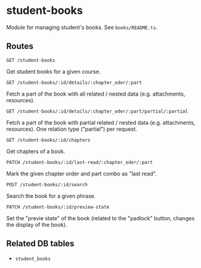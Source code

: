 # student-books

Module for managing student's books. See `books/README.ts`.

## Routes

`GET /student-books`

Get student books for a given course.

`GET /student-books/:id/details/:chapter_oder/:part`

Fetch a part of the book with all related / nested data (e.g. attachments, resources).

`GET /student-books/:id/details/:chapter_oder/:part/partial/:partial`

Fetch a part of the book with partial related / nested data (e.g. attachments, resources). One relation type ("partial") per request.

`GET /student-books/:id/chapters`

Get chapters of a book.

`PATCH /student-books/:id/last-read/:chapter_oder/:part`

Mark the given chapter order and part combo as "last read".

`POST /student-books/:id/search`

Search the book for a given phrase.

`PATCH /student-books/:id/preview-state`

Set the "previe state" of the book (related to the "padlock" button, changes the display of the book).

## Related DB tables
- `student_books`
